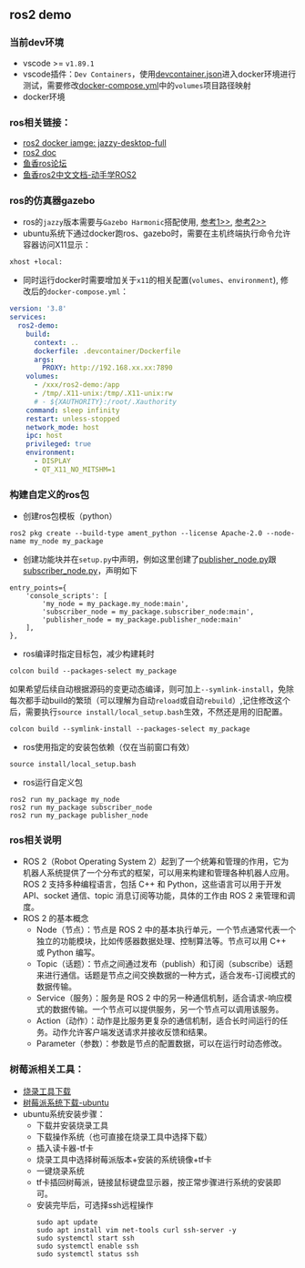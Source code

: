 ## ros2 demo

### 当前dev环境
- vscode >= `v1.89.1`
- vscode插件：`Dev Containers`，使用[devcontainer.json](.devcontainer/devcontainer.json)进入docker环境进行测试，需要修改[docker-compose.yml](.devcontainer/docker-compose.yml)中的`volumes`项目路径映射
- docker环境


### ros相关链接：
- [ros2 docker iamge: jazzy-desktop-full](https://hub.docker.com/r/osrf/ros/tags?page=&page_size=&ordering=&name=jazzy)
- [ros2 doc](https://docs.ros.org/en/jazzy/Tutorials/Beginner-Client-Libraries/Colcon-Tutorial.html)
- [鱼香ros论坛](https://fishros.org.cn/forum/)
- [鱼香ros2中文文档-动手学ROS2](https://fishros.com/d2lros2/#/)


### ros的仿真器gazebo
- ros的`jazzy`版本需要与`Gazebo Harmonic`搭配使用, [参考1>>](https://gazebosim.org/docs/harmonic/install_ubuntu), [参考2>>](https://gazebosim.org/docs)
- ubuntu系统下通过docker跑ros、gazebo时，需要在主机终端执行命令允许容器访问X11显示：
```shell
xhost +local:
```
- 同时运行docker时需要增加关于`x11`的相关配置(`volumes`、`environment`), 修改后的`docker-compose.yml`：
```yaml
version: '3.8'
services:
  ros2-demo:
    build: 
      context: ..
      dockerfile: .devcontainer/Dockerfile
      args:
        PROXY: http://192.168.xx.xx:7890
    volumes:
      - /xxx/ros2-demo:/app    
      - /tmp/.X11-unix:/tmp/.X11-unix:rw
      # - ${XAUTHORITY}:/root/.Xauthority
    command: sleep infinity
    restart: unless-stopped
    network_mode: host
    ipc: host
    privileged: true
    environment:
      - DISPLAY
      - QT_X11_NO_MITSHM=1
```

### 构建自定义的ros包
- 创建ros包模板（python）
```shell
ros2 pkg create --build-type ament_python --license Apache-2.0 --node-name my_node my_package
```

- 创建功能块并在`setup.py`中声明，例如这里创建了[publisher_node.py](src/my_package/my_package/publisher_node.py)跟[subscriber_node.py](src/my_package/my_package/subscriber_node.py)，声明如下
```text
entry_points={
    'console_scripts': [
        'my_node = my_package.my_node:main',
        'subscriber_node = my_package.subscriber_node:main',
        'publisher_node = my_package.publisher_node:main'
    ],
},
```

- ros编译时指定目标包，减少构建耗时
```shell
colcon build --packages-select my_package
```

如果希望后续自动根据源码的变更动态编译，则可加上`--symlink-install`，免除每次都手动build的繁琐（可以理解为自动`reload`或自动`rebuild`）,记住修改这个后，需要执行`source install/local_setup.bash`生效，不然还是用的旧配置。
```shell
colcon build --symlink-install --packages-select my_package
```

- ros使用指定的安装包依赖（仅在当前窗口有效）
```shell
source install/local_setup.bash
```

- ros运行自定义包
```shell
ros2 run my_package my_node
ros2 run my_package subscriber_node
ros2 run my_package publisher_node
```


### ros相关说明
- ROS 2（Robot Operating System 2）起到了一个统筹和管理的作用，它为机器人系统提供了一个分布式的框架，可以用来构建和管理各种机器人应用。ROS 2 支持多种编程语言，包括 C++ 和 Python，这些语言可以用于开发 API、socket 通信、topic 消息订阅等功能，具体的工作由 ROS 2 来管理和调度。
- ROS 2 的基本概念
  - Node（节点）：节点是 ROS 2 中的基本执行单元，一个节点通常代表一个独立的功能模块，比如传感器数据处理、控制算法等。节点可以用 C++ 或 Python 编写。
  - Topic（话题）：节点之间通过发布（publish）和订阅（subscribe）话题来进行通信。话题是节点之间交换数据的一种方式，适合发布-订阅模式的数据传输。
  - Service（服务）：服务是 ROS 2 中的另一种通信机制，适合请求-响应模式的数据传输。一个节点可以提供服务，另一个节点可以调用该服务。
  - Action（动作）：动作是比服务更复杂的通信机制，适合长时间运行的任务。动作允许客户端发送请求并接收反馈和结果。
  - Parameter（参数）：参数是节点的配置数据，可以在运行时动态修改。


### 树莓派相关工具：
- [烧录工具下载](https://pidoc.cn/downloads/)
- [树莓派系统下载-ubuntu](https://cn.ubuntu.com/download/raspberry-pi)
- ubuntu系统安装步骤：
  - 下载并安装烧录工具
  - 下载操作系统（也可直接在烧录工具中选择下载）
  - 插入读卡器-tf卡
  - 烧录工具中选择树莓派版本+安装的系统镜像+tf卡
  - 一键烧录系统
  - tf卡插回树莓派，链接鼠标键盘显示器，按正常步骤进行系统的安装即可。
  - 安装完毕后，可选择ssh远程操作
    ```shell
    sudo apt update
    sudo apt install vim net-tools curl ssh-server -y
    sudo systemctl start ssh
    sudo systemctl enable ssh
    sudo systemctl status ssh
    ```
